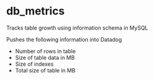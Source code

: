 # db_metrics
Tracks table growth using information schema in MySQL

Pushes the following information into Datadog
* Number of rows in table
* Size of table data in MB
* Size of indexes 
* Total size of table in MB
